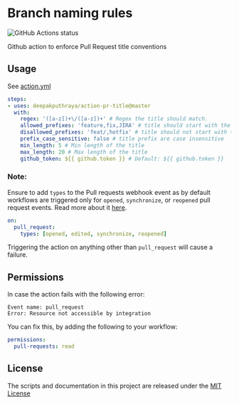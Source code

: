 # Branch naming rules
<img alt="GitHub Actions status" src="https://github.com/deepakputhraya/action-pr-title/workflows/main/badge.svg">

Github action to enforce Pull Request title conventions

## Usage

See [action.yml](./action.yml)

```yaml
steps:
- uses: deepakputhraya/action-pr-title@master
  with:
    regex: '([a-z])+\/([a-z])+' # Regex the title should match.
    allowed_prefixes: 'feature,fix,JIRA' # title should start with the given prefix
    disallowed_prefixes: 'feat/,hotfix' # title should not start with the given prefix
    prefix_case_sensitive: false # title prefix are case insensitive
    min_length: 5 # Min length of the title
    max_length: 20 # Max length of the title
    github_token: ${{ github.token }} # Default: ${{ github.token }}
```

### Note:
Ensure to add `types` to the Pull requests webhook event as by default workflows are triggered only 
for `opened`, `synchronize`, or `reopened` pull request events. Read more about 
it [here](https://docs.github.com/en/free-pro-team@latest/actions/reference/events-that-trigger-workflows#pull_request). 
```yaml
on:
  pull_request:
    types: [opened, edited, synchronize, reopened]
```

Triggering the action on anything other than `pull_request` will cause a failure.

## Permissions

In case the action fails with the following error:

```
Event name: pull_request
Error: Resource not accessible by integration
```

You can fix this, by adding the following to your workflow:


```yaml
permissions:
  pull-requests: read
```

## License
The scripts and documentation in this project are released under the [MIT License](./LICENSE)
